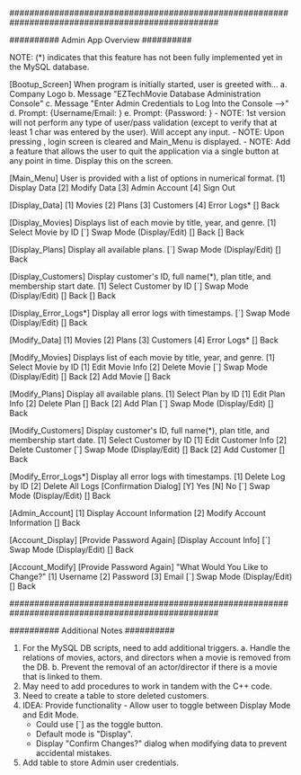 
##################################################################################################

########## Admin App Overview ##########

NOTE: (*) indicates that this feature has not been fully implemented yet in the MySQL database.

[Bootup_Screen] When program is initially started, user is greeted with...
	a. Company Logo
	b. Message "EZTechMovie Database Administration Console"
	c. Message "Enter Admin Credentials to Log Into the Console -->"
	d. Prompt: {Username/Email: }
	e. Prompt: {Password: }
	- NOTE: 1st version will not perform any type of user/pass validation (except to verify that at least 1 char was entered by the user). Will accept any input.
	- NOTE: Upon pressing <ENTER>, login screen is cleared and Main_Menu is displayed.
	- NOTE: Add a feature that allows the user to quit the application via a single button at any point in time. Display this on the screen.

[Main_Menu] User is provided with a list of options in numerical format.
	[1] Display Data
	[2] Modify Data
	[3] Admin Account
	[4] Sign Out

[Display_Data]
	[1] Movies
	[2] Plans
	[3] Customers
	[4] Error Logs*
	[\] Back

[Display_Movies] Displays list of each movie by title, year, and genre.
	[1] Select Movie by ID
		[`] Swap Mode (Display/Edit)
		[\] Back
	[\] Back

[Display_Plans] Display all available plans.
	[`] Swap Mode (Display/Edit)
	[\] Back

[Display_Customers] Display customer's ID, full name(*), plan title, and membership start date.
	[1] Select Customer by ID
		[`] Swap Mode (Display/Edit)
		[\] Back
	[\] Back

[Display_Error_Logs*] Display all error logs with timestamps.
	[`] Swap Mode (Display/Edit)
	[\] Back

[Modify_Data]
	[1] Movies
	[2] Plans
	[3] Customers
	[4] Error Logs*
	[\] Back

[Modify_Movies] Displays list of each movie by title, year, and genre.
	[1] Select Movie by ID
		[1] Edit Movie Info
		[2] Delete Movie
		[`] Swap Mode (Display/Edit)
		[\] Back
	[2] Add Movie
	[\] Back

[Modify_Plans] Display all available plans.
	[1] Select Plan by ID
		[1] Edit Plan Info
		[2] Delete Plan
		[\] Back
	[2] Add Plan
	[`] Swap Mode (Display/Edit)
	[\] Back

[Modify_Customers] Display customer's ID, full name(*), plan title, and membership start date.
	[1] Select Customer by ID
		[1] Edit Customer Info
		[2] Delete Customer
		[`] Swap Mode (Display/Edit)
		[\] Back
	[2] Add Customer
	[\] Back

[Modify_Error_Logs*] Display all error logs with timestamps.
	[1] Delete Log by ID
	[2] Delete All Logs
		[Confirmation Dialog]
		[Y] Yes
		[N] No
	[`] Swap Mode (Display/Edit)
	[\] Back

[Admin_Account]
	[1] Display Account Information
	[2] Modify Account Information
	[\] Back

[Account_Display]
	[Provide Password Again]
	[Display Account Info]
	[`] Swap Mode (Display/Edit)
	[\] Back

[Account_Modify]
	[Provide Password Again]
	"What Would You Like to Change?"
	[1] Username
	[2] Password
	[3] Email
	[`] Swap Mode (Display/Edit)
	[\] Back


##################################################################################################

########## Additional Notes ##########

1. For the MySQL DB scripts, need to add additional triggers.
	a. Handle the relations of movies, actors, and directors when a movie is removed from the DB.
	b. Prevent the removal of an actor/director if there is a movie that is linked to them.
2. May need to add procedures to work in tandem with the C++ code.
3. Need to create a table to store deleted customers.
4. IDEA: Provide functionality - Allow user to toggle between Display Mode and Edit Mode.
	- Could use [`] as the toggle button.
	- Default mode is "Display".
	- Display "Confirm Changes?" dialog when modifying data to prevent accidental mistakes.
5. Add table to store Admin user credentials.
